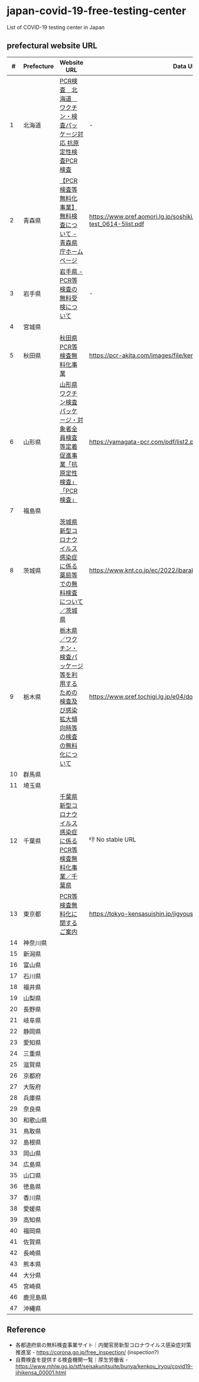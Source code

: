 # japan-covid-19-free-testing-center

List of COVID-19 testing center in Japan

## prefectural website URL

| # | Prefecture | Website URL | Data URL | Note |
| -- | -- | -- | -- | -- |
| 1 | 北海道 | [PCR検査　北海道　ワクチン・検査パッケージ対応 抗原定性検査PCR検査](https://kensa-hokkaido.jp/) | - | :-1: static website |
| 2 | 青森県 | [【PCR検査等無料化事業】無料検査について - 青森県庁ホームページ](https://www.pref.aomori.lg.jp/soshiki/kenko/hoken/aomori_free-test.html#freetest) | https://www.pref.aomori.lg.jp/soshiki/kenko/hoken/files/free-test_0614-5list.pdf | :-1: non-machine-readable PDF |
| 3 | 岩手県 | [岩手県 - PCR等検査の無料受検について](https://www.pref.iwate.jp/kurashikankyou/iryou/seido/1048469/1048471.html) | - | :-1: static website (or PDF) |
| 4 | 宮城県 |  |  |
| 5 | 秋田県 | [秋田県PCR等検査無料化事業](https://pcr-akita.com/) | https://pcr-akita.com/images/file/kensa.pdf | :-1: non-machine-readable PDF |
| 6 | 山形県 | [山形県 ワクチン検査パッケージ・対象者全員検査等定着促進事業「抗原定性検査」「PCR検査」](https://yamagata-pcr.com/) | https://yamagata-pcr.com/pdf/list2.pdf | :-1: non-machine-readable PDF |
| 7 | 福島県 |  |  |
| 8 | 茨城県 | [茨城県新型コロナウイルス感染症に係る薬局等での無料検査について／茨城県](https://www.pref.ibaraki.jp/hokenfukushi/yobo/yobo/vtpkensamuryo.html) | https://www.knt.co.jp/ec/2022/ibaraki_vaccines/pdf/ichiran_new.pdf | :-1: non-machine-readable PDF |
| 9 | 栃木県 | [栃木県／ワクチン・検査パッケージ等を利用するための検査及び感染拡大傾向時等の検査の無料化について](https://www.pref.tochigi.lg.jp/e04/muryoukennsa.html#k2101042) | https://www.pref.tochigi.lg.jp/e04/documents/20220620171230.pdf | :-1: non-machine-readable PDF |
| 10 | 群馬県 |  |  |
| 11 | 埼玉県 |  |  |
| 12 | 千葉県 | [千葉県新型コロナウイルス感染症に係るPCR等検査無料化事業／千葉県](https://www.pref.chiba.lg.jp/shippei/kansenshou/pcrmuryouka.html#kensajisshitenpoichiran) | :-1: No stable URL | :-1: Excel |
| 13 | 東京都 | [PCR等検査無料化に関するご案内](https://tokyo-kensasuishin.jp/) | https://tokyo-kensasuishin.jp/jigyousha/csv | ✅ CSV (:-1: bad domain name) |
| 14 | 神奈川県 |  |  |
| 15 | 新潟県 |  |  |
| 16 | 富山県 |  |  |
| 17 | 石川県 |  |  |
| 18 | 福井県 |  |  |
| 19 | 山梨県 |  |  |
| 20 | 長野県 |  |  |
| 21 | 岐阜県 |  |  |
| 22 | 静岡県 |  |  |
| 23 | 愛知県 |  |  |
| 24 | 三重県 |  |  |
| 25 | 滋賀県 |  |  |
| 26 | 京都府 |  |  |
| 27 | 大阪府 |  |  |
| 28 | 兵庫県 |  |  |
| 29 | 奈良県 |  |  |
| 30 | 和歌山県 |  |  |
| 31 | 鳥取県 |  |  |
| 32 | 島根県 |  |  |
| 33 | 岡山県 |  |  |
| 34 | 広島県 |  |  |
| 35 | 山口県 |  |  |
| 36 | 徳島県 |  |  |
| 37 | 香川県 |  |  |
| 38 | 愛媛県 |  |  |
| 39 | 高知県 |  |  |
| 40 | 福岡県 |  |  |
| 41 | 佐賀県 |  |  |
| 42 | 長崎県 |  |  |
| 43 | 熊本県 |  |  |
| 44 | 大分県 |  |  |
| 45 | 宮崎県 |  |  |
| 46 | 鹿児島県 |  |  |
| 47 | 沖縄県 |  |  |

## Reference

- 各都道府県の無料検査事業サイト｜内閣官房新型コロナウイルス感染症対策推進室 - https://corona.go.jp/free_inspection/ (inspection?)
- 自費検査を提供する検査機関一覧｜厚生労働省 - https://www.mhlw.go.jp/stf/seisakunitsuite/bunya/kenkou_iryou/covid19-jihikensa_00001.html
